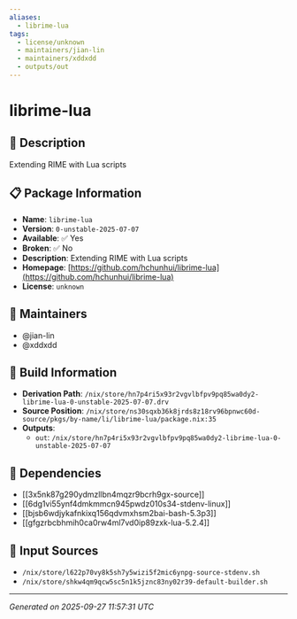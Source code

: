 ```yaml
---
aliases:
  - librime-lua
tags:
  - license/unknown
  - maintainers/jian-lin
  - maintainers/xddxdd
  - outputs/out
---
```


# librime-lua

## 📝 Description

Extending RIME with Lua scripts

## 📋 Package Information

- **Name**: `librime-lua`
- **Version**: `0-unstable-2025-07-07`
- **Available**: ✅ Yes
- **Broken**: ✅ No
- **Description**: Extending RIME with Lua scripts
- **Homepage**: [https://github.com/hchunhui/librime-lua](https://github.com/hchunhui/librime-lua)
- **License**: `unknown`
## 👥 Maintainers

- @jian-lin
- @xddxdd


## 🔧 Build Information

- **Derivation Path**: `/nix/store/hn7p4ri5x93r2vgvlbfpv9pq85wa0dy2-librime-lua-0-unstable-2025-07-07.drv`
- **Source Position**: `/nix/store/ns30sqxb36k8jrds8z18rv96bpnwc60d-source/pkgs/by-name/li/librime-lua/package.nix:35`
- **Outputs**:
  - `out`:  `/nix/store/hn7p4ri5x93r2vgvlbfpv9pq85wa0dy2-librime-lua-0-unstable-2025-07-07`

## 🔗 Dependencies

- [[3x5nk87g290ydmzllbn4mqzr9bcrh9gx-source]]
- [[6dg1vi55ynf4dmkmmcn945pwdz010s34-stdenv-linux]]
- [[bjsb6wdjykafnkixq156qdvmxhsm2bai-bash-5.3p3]]
- [[gfgzrbcbhmih0ca0rw4ml7vd0ip89zxk-lua-5.2.4]]

## 📁 Input Sources

- `/nix/store/l622p70vy8k5sh7y5wizi5f2mic6ynpg-source-stdenv.sh`
- `/nix/store/shkw4qm9qcw5sc5n1k5jznc83ny02r39-default-builder.sh`

---
*Generated on 2025-09-27 11:57:31 UTC*
